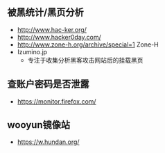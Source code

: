 ## 

## 被黑统计/黑页分析

- http://www.hac-ker.org/  
- http://www.hacker0day.com/  
- http://www.zone-h.org/archive/special=1 Zone-H
- Izumino.jp 
  - 专注于收集分析黑客攻击网站后的挂载黑页

## 查账户密码是否泄露

- https://monitor.firefox.com/

## wooyun镜像站

- https://w.hundan.org/
